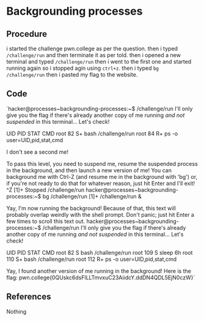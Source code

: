 # Backgrounding processes

## Procedure
i started the challenge pwn.college
as per the question.
then i typed `/challenge/run` and then terminate it as per told.
then i opened a new terminal and typed `/challenge/run`
then i went to the first one and started running again so i stopped agin using `ctrl+z`.
then i typed `bg /challenge/run`
then i pasted my flag to the website.

## Code
`hacker@processes~backgrounding-processes:~$ /challenge/run
I'll only give you the flag if there's already another copy of me running *and
not suspended* in this terminal... Let's check!

UID          PID STAT CMD
root          82 S+   bash /challenge/run
root          84 R+   ps -o user=UID,pid,stat,cmd

I don't see a second me!

To pass this level, you need to suspend me, resume the suspended process in the
background, and then launch a new version of me! You can background me with
Ctrl-Z (and resume me in the background with 'bg') or, if you're not ready to
do that for whatever reason, just hit Enter and I'll exit!
^Z
[1]+  Stopped                 /challenge/run
hacker@processes~backgrounding-processes:~$ bg /challenge/run
[1]+ /challenge/run &



Yay, I'm now running the background! Because of that, this text will probably
overlap weirdly with the shell prompt. Don't panic; just hit Enter a few times
to scroll this text out.
hacker@processes~backgrounding-processes:~$ /challenge/run
I'll only give you the flag if there's already another copy of me running *and
not suspended* in this terminal... Let's check!

UID          PID STAT CMD
root          82 S    bash /challenge/run
root         109 S    sleep 6h
root         110 S+   bash /challenge/run
root         112 R+   ps -o user=UID,pid,stat,cmd

Yay, I found another version of me running in the background! Here is the flag:
pwn.college{0QUskc6dsFlLLTmvxuC23AiidcY.ddDN4QDL5EjN0czW}`

## References
Nothing
